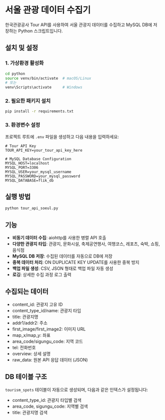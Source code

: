 # 서울 관광 데이터 수집기

한국관광공사 Tour API를 사용하여 서울 관광지 데이터를 수집하고 MySQL DB에 저장하는 Python 스크립트입니다.

## 설치 및 설정

### 1. 가상환경 활성화
```bash
cd python
source venv/bin/activate  # macOS/Linux
# 또는
venv\Scripts\activate     # Windows
```

### 2. 필요한 패키지 설치
```bash
pip install -r requirements.txt
```

### 3. 환경변수 설정
프로젝트 루트에 `.env` 파일을 생성하고 다음 내용을 입력하세요:

```env
# Tour API Key
TOUR_API_KEY=your_tour_api_key_here

# MySQL Database Configuration
MYSQL_HOST=localhost
MYSQL_PORT=3306
MYSQL_USER=your_mysql_username
MYSQL_PASSWORD=your_mysql_password
MYSQL_DATABASE=flik_db
```

## 실행 방법

```bash
python tour_api_soeul.py
```

## 기능

- **비동기 데이터 수집**: aiohttp를 사용한 병렬 API 호출
- **다양한 관광지 타입**: 관광지, 문화시설, 축제공연행사, 여행코스, 레포츠, 숙박, 쇼핑, 음식점
- **MySQL DB 저장**: 수집된 데이터를 자동으로 DB에 저장
- **중복 데이터 처리**: ON DUPLICATE KEY UPDATE를 사용한 중복 방지
- **백업 파일 생성**: CSV, JSON 형태로 백업 파일 자동 생성
- **로깅**: 상세한 수집 과정 로그 출력

## 수집되는 데이터

- content_id: 관광지 고유 ID
- content_type_id/name: 관광지 타입
- title: 관광지명
- addr1/addr2: 주소
- first_image/first_image2: 이미지 URL
- map_x/map_y: 좌표
- area_code/sigungu_code: 지역 코드
- tel: 전화번호
- overview: 상세 설명
- raw_data: 원본 API 응답 데이터 (JSON)

## DB 테이블 구조

`tourism_spots` 테이블이 자동으로 생성되며, 다음과 같은 인덱스가 설정됩니다:
- content_type_id: 관광지 타입별 검색
- area_code, sigungu_code: 지역별 검색
- title: 관광지명 검색
